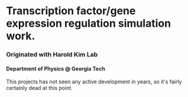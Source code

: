 # Transcription factor/gene expression regulation simulation work. #

### Originated with Harold Kim Lab ###
#### Department of Physics @ Georgia Tech ####

This projects has not seen any active development in years, so it's fairly certainly dead at this point.
